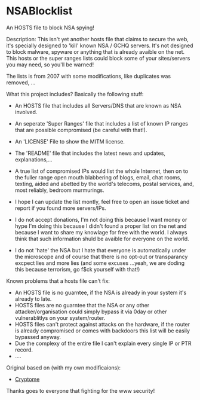 # NSABlocklist
An HOSTS file to block NSA spying!


Description:
This isn't yet another hosts file that claims to secure the web, it's specially designed to 'kill' known NSA / GCHQ  servers. It's not designed to block malware, spyware or anything that is already avaible on the net. This hosts or the super ranges lists could block some of your sites/servers you may need, so you'll be warned!

The lists is from 2007 with some modifications, like duplicates was removed, ...


What this project includes?
Basically the following stuff:
* An HOSTS file that includes all Servers/DNS that are known as NSA involved.
* An seperate 'Super Ranges' file that includes a list of known IP ranges that are possible compromised (be careful with that!).
* An 'LICENSE' File to show the MITM license.
* The 'README' file that includes the latest news and updates, explanations,...


* A true list of compromised IPs would list the whole Internet, then on to the fuller range open mouth blabbering of blogs, email, chat rooms, texting, aided and abetted by the world's telecoms, postal services, and, most reliably, bedroom  murmurings.
* I hope I can update the list montly, feel free to open an issue ticket and report if you found more servers/IPs.
* I do not accept donations, I'm not doing this because I want money or hype I'm doing this because I didn't found a proper list on the net and because I want to share my knowlage for free with the world. I always think that such information shuld be avaible for everyone on the world. 
* I do not 'hate' the NSA but I hate that everyone is automatically under the microscope and of course that there is no opt-out or transparancy excpect lies and more lies (and some excuses ...yeah, we are doding this because terrorism, go f$ck yourself with that!)



Known problems that a hosts file can't fix:
* An HOSTS file is no guarntee, if the NSA is already in your system it's already to late.
* HOSTS files are no guarntee that the NSA or any other attacker/organisation could simply bypass it via 0day or other vulnerablitlys on your system/router.
* HOSTS files can't protect against attacks on the hardware, if the router is already compromised or comes with backdoors this list will be easily bypassed anyway.
* Due the complexy of the entire file I can't explain every single IP or PTR record.
* ....



Original based on (with my own modificaions):
* [Cryptome](http://cryptome.info/0001/ip-tla.htm)


Thanks goes to everyone that fighting for the www security!